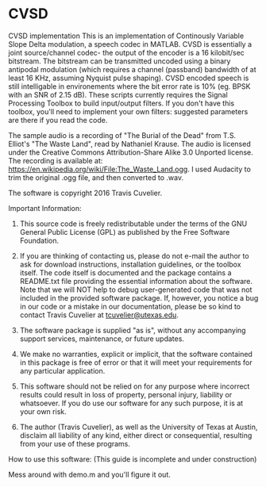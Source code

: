# CVSD
CVSD implementation
This is an implementation of Continously Variable Slope Delta modulation, a speech codec in MATLAB. CVSD is essentially a joint source/channel codec- the output of the encoder is a 16 kilobit/sec bitstream. The bitstream can be transmitted uncoded using a binary antipodal modulation (which requires a channel (passband) bandwidth of at least 16 KHz, assuming Nyquist pulse shaping). CVSD encoded speech is still intelligable in environements where the bit error rate is 10% (eg. BPSK with an SNR of 2.15 dB). These scripts currently requires the Signal Processing Toolbox to build input/output filters. If you don't have this toolbox, you'll need to implement your own filters: suggested parameters are there if you read the code. 

The sample audio is a recording of "The Burial of the Dead" from T.S. Elliot's "The Waste Land", read by Nathaniel Krause. The audio is licensed under the Creative Commons Attribution-Share Alike 3.0 Unported license. The recording is available at: https://en.wikipedia.org/wiki/File:The_Waste_Land.ogg. I used Audacity to trim the original .ogg file, and then converted to .wav.

The software is copyright 2016 Travis Cuvelier. 

Important Information:

1) This source code is freely redistributable under the terms of the GNU General Public License (GPL) as published by the Free Software Foundation.

2) If you are thinking of contacting us, please do not e-mail the author to ask for download instructions, installation guidelines, or the toolbox itself. 
The code itself is documented and the package contains a README.txt file providing the essential information about the software. 
Note that we will NOT help to debug user-generated code that was not included in the provided software package. 
If, however, you notice a bug in our code or a mistake in our documentation, please be so kind to contact Travis Cuvelier at tcuvelier@utexas.edu.

3) The software package is supplied "as is", without any accompanying support services, maintenance, or future updates. 

4) We make no warranties, explicit or implicit, that the software contained in this package is free of error or that it will meet your requirements for any particular application. 

5) This software should not be relied on for any purpose where incorrect results could result in loss of property, personal injury, liability or whatsoever. 
If you do use our software for any such purpose, it is at your own risk. 

6) The author (Travis Cuvelier), as well as the University of Texas at Austin, disclaim all liability of any kind, either direct or consequential, resulting from your use of these programs.

How to use this software:
(This guide is incomplete and under construction)

Mess around with demo.m and you'll figure it out. 
